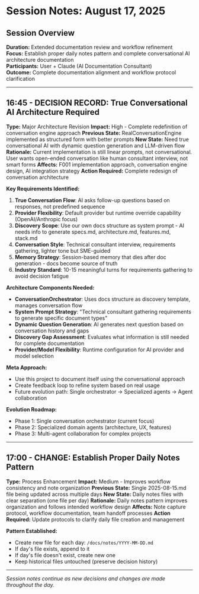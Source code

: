 # Session Notes: August 17, 2025

## Session Overview
**Duration:** Extended documentation review and workflow refinement  
**Focus:** Establish proper daily notes pattern and complete conversational AI architecture documentation  
**Participants:** User + Claude (AI Documentation Consultant)  
**Outcome:** Complete documentation alignment and workflow protocol clarification  

---

## 16:45 - DECISION RECORD: True Conversational AI Architecture Required
**Type:** Major Architecture Revision
**Impact:** High - Complete redefinition of conversation engine approach
**Previous State:** RealConversationEngine implemented as structured form with better prompts
**New State:** Need true conversational AI with dynamic question generation and LLM-driven flow
**Rationale:** Current implementation is still linear prompts, not conversational. User wants open-ended conversation like human consultant interview, not smart forms
**Affects:** F001 implementation approach, conversation engine design, AI integration strategy
**Action Required:** Complete redesign of conversation architecture

**Key Requirements Identified:**
1. **True Conversation Flow**: AI asks follow-up questions based on responses, not predefined sequence
2. **Provider Flexibility**: Default provider but runtime override capability (OpenAI/Anthropic focus)
3. **Discovery Scope**: Use our own docs structure as system prompt - AI needs info to generate specs.md, architecture.md, features.md, stack.md
4. **Conversation Style**: Technical consultant interview, requirements gathering, lighter tone but SME-guided
5. **Memory Strategy**: Session-based memory that dies after doc generation - docs become source of truth
6. **Industry Standard**: 10-15 meaningful turns for requirements gathering to avoid decision fatigue

**Architecture Components Needed:**
- **ConversationOrchestrator**: Uses docs structure as discovery template, manages conversation flow
- **System Prompt Strategy**: "Technical consultant gathering requirements to generate specific document types"
- **Dynamic Question Generation**: AI generates next question based on conversation history and gaps
- **Discovery Gap Assessment**: Evaluates what information is still needed for complete documentation
- **Provider/Model Flexibility**: Runtime configuration for AI provider and model selection

**Meta Approach:**
- Use this project to document itself using the conversational approach
- Create feedback loop to refine system based on real usage
- Future evolution path: Single orchestrator → Specialized agents → Agent collaboration

**Evolution Roadmap:**
- Phase 1: Single conversation orchestrator (current focus)
- Phase 2: Specialized domain agents (architecture, UX, features)
- Phase 3: Multi-agent collaboration for complex projects

---

## 17:00 - CHANGE: Establish Proper Daily Notes Pattern
**Type:** Process Enhancement
**Impact:** Medium - Improves workflow consistency and note organization
**Previous State:** Single 2025-08-15.md file being updated across multiple days
**New State:** Daily notes files with clear separation (one file per day)
**Rationale:** Daily notes pattern improves organization and follows intended workflow design
**Affects:** Note capture protocol, workflow documentation, team handoff processes
**Action Required:** Update protocols to clarify daily file creation and management

**Pattern Established:**
- Create new file for each day: `/docs/notes/YYYY-MM-DD.md`
- If day's file exists, append to it
- If day's file doesn't exist, create new one
- Keep historical files untouched (preserve decision history)

---

*Session notes continue as new decisions and changes are made throughout the day.*